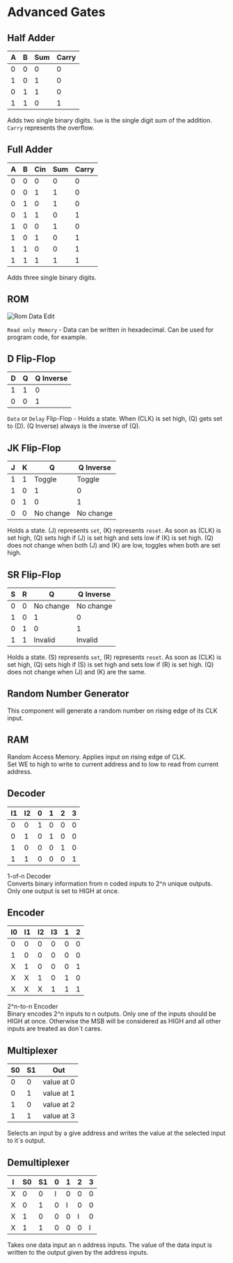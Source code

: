 # Advanced Gates

## Half Adder

<div class="rows">

| A   | B   | Sum | Carry |
| --- | --- | --- | ----- |
| 0   | 0   | 0   | 0     |
| 1   | 0   | 1   | 0     |
| 0   | 1   | 1   | 0     |
| 1   | 1   | 0   | 1     |

<div class="margin-left">

Adds two single binary digits. `Sum` is the single digit sum of the addition. `Carry` represents the overflow.
</div>
</div>

## Full Adder

<div class="rows">

| A   | B   | Cin | Sum | Carry |
| --- | --- | --- | --- | ----- |
| 0   | 0   | 0   | 0   | 0     |
| 0   | 0   | 1   | 1   | 0     |
| 0   | 1   | 0   | 1   | 0     |
| 0   | 1   | 1   | 0   | 1     |
| 1   | 0   | 0   | 1   | 0     |
| 1   | 0   | 1   | 0   | 1     |
| 1   | 1   | 0   | 0   | 1     |
| 1   | 1   | 1   | 1   | 1     |

<div class="margin-left">

Adds three single binary digits.
</div>
</div>

## ROM

<div class="rows">

![Rom Data Edit](../../assets/help/rom-edit.jpg)

<div class="margin-left">

`Read only Memory` - Data can be written in hexadecimal.
Can be used for program code, for example.
</div>
</div>

## D Flip-Flop

<div class="rows">

| D   | Q   | Q Inverse |
| --- | --- | --------- |
| 1   | 1   | 0         |
| 0   | 0   | 1         |

<div class="margin-left">

`Data` or `Delay` Flip-Flop - Holds a state. When (CLK) is set high, (Q) gets set to (D). (Q Inverse) always is the inverse of (Q).

</div>
</div>

## JK Flip-Flop

<div class="rows">

| J    | K    | Q         | Q Inverse |
| ---- | ---- | --------- | --------- |
| 1    | 1    | Toggle    | Toggle    |
| 1    | 0    | 1         | 0         |
| 0    | 1    | 0         | 1         |
| 0    | 0    | No change | No change |

<div class="margin-left">

Holds a state. (J) represents `set`, (K) represents `reset`. As soon as (CLK) is set high, (Q) sets high if (J) is set high and sets low if (K) is set high. (Q) does not change when both (J) and (K) are low, toggles when both are set high.
</div>
</div>

## SR Flip-Flop

<div class="rows">

| S    | R    | Q         | Q Inverse |
| ---- | ---- | --------- | --------- |
| 0    | 0    | No change | No change |
| 1    | 0    | 1         | 0         |
| 0    | 1    | 0         | 1         |
| 1    | 1    | Invalid   | Invalid   |

<div class="margin-left">

Holds a state. (S) represents `set`, (R) represents `reset`. As soon as (CLK) is set high, (Q) sets high if (S) is set high and sets low if (R) is set high. (Q) does not change when (J) and (K) are the same.
</div>
</div>

## Random Number Generator

This component will generate a random number on rising edge of its CLK input.

## RAM

Random Access Memory. Applies input on rising edge of CLK.<br>
Set WE to high to write to current address and to low to read from current address.

## Decoder

<div class="rows">
	
| I1 | I2 | 0 | 1 | 2 | 3 |
|----|----|---|---|---|---|
| 0  | 0  | 1 | 0 | 0 | 0 |
| 0  | 1  | 0 | 1 | 0 | 0 |
| 1  | 0  | 0 | 0 | 1 | 0 |
| 1  | 1  | 0 | 0 | 0 | 1 |

<div class="margin-left">

1-of-n Decoder</br>
Converts binary information from n coded inputs to 2^n unique outputs. Only one output is set to HIGH at once.
</div>
</div>

## Encoder

<div class="rows">
	
| I0 | I1 | I2 | I3 | 1 | 2 |
|----|----|----|----|---|---|
| 0  | 0  | 0  | 0  | 0 | 0 |
| 1  | 0  | 0  | 0  | 0 | 0 |
| X  | 1  | 0  | 0  | 0 | 1 |
| X  | X  | 1  | 0  | 1 | 0 |
| X  | X  | X  | 1  | 1 | 1 |

<div class="margin-left">

2^n-to-n Encoder</br>
Binary encodes 2^n inputs to n outputs. Only one of the inputs should be HIGH at once. Otherwise the MSB will be considered as HIGH and all other inputs are treated as don`t cares.
</div>
</div>

## Multiplexer

<div class="rows">

| S0 | S1 | Out        |
|----|----|------------|
| 0  | 0  | value at 0 |
| 0  | 1  | value at 1 |
| 1  | 0  | value at 2 |
| 1  | 1  | value at 3 |

<div class="margin-left">

Selects an input by a give address and writes the value at the selected input to it´s output.
</div>
</div>

## Demultiplexer

<div class="rows">

| I | S0 | S1 | 0 | 1 | 2 | 3 |
|---|----|----|---|---|---|---|
| X | 0  | 0  | I | 0 | 0 | 0 |
| X | 0  | 1  | 0 | I | 0 | 0 |
| X | 1  | 0  | 0 | 0 | I | 0 |
| X | 1  | 1  | 0 | 0 | 0 | I |

<div class="margin-left">

Takes one data input an n address inputs. The value of the data input is written to the output given by the address inputs.
</div>
</div>

